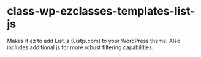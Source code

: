 class-wp-ezclasses-templates-list-js
====================================

Makes it ez to add List.js (Listjs.com) to your WordPress theme. Also includes additional js for more robust filtering capabilities.
